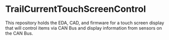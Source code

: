 # TrailCurrentTouchScreenControl
This repository holds the EDA, CAD, and firmware for a touch screen display that will control items via CAN Bus and display information from sensors on the CAN Bus.
